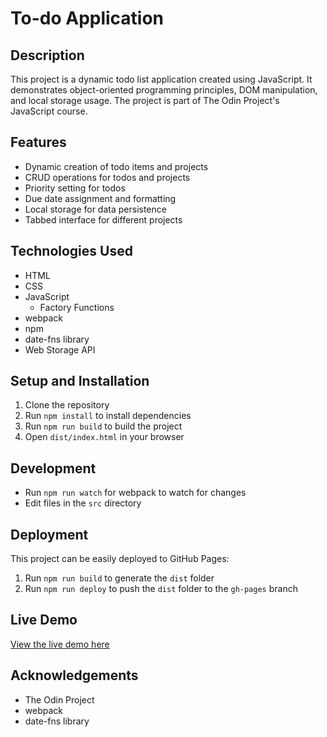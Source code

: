 # To-do Application

## Description

This project is a dynamic todo list application created using JavaScript. It demonstrates object-oriented programming principles, DOM manipulation, and local storage usage. The project is part of The Odin Project's JavaScript course.

## Features

* Dynamic creation of todo items and projects
* CRUD operations for todos and projects
* Priority setting for todos
* Due date assignment and formatting
* Local storage for data persistence
* Tabbed interface for different projects

## Technologies Used

* HTML
* CSS
* JavaScript
  * Factory Functions
* webpack
* npm
* date-fns library
* Web Storage API

## Setup and Installation

1. Clone the repository
2. Run `npm install` to install dependencies
3. Run `npm run build` to build the project
4. Open `dist/index.html` in your browser

## Development

* Run `npm run watch` for webpack to watch for changes
* Edit files in the `src` directory

## Deployment

This project can be easily deployed to GitHub Pages:

1. Run `npm run build` to generate the `dist` folder
2. Run `npm run deploy` to push the `dist` folder to the `gh-pages` branch

## Live Demo

[View the live demo here](https://abdelghani-moussaid.github.io/todo-list/)

## Acknowledgements

* The Odin Project
* webpack
* date-fns library
